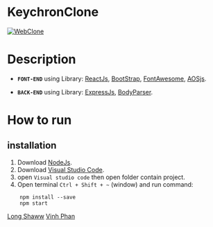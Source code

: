 # KeychronClone

[![WebClone](https://st.quantrimang.com/photos/image/2020/05/12/clone-la-gi-640.jpg)](https://keychron-clone.herokuapp.com/)

# Description 

- **`FONT-END`** using Library: [ReactJs](https://reactjs.org/), [BootStrap](https://getbootstrap.com/), [FontAwesome](https://fontawesome.com/), [AOSjs](https://michalsnik.github.io/aos/).

- **`BACK-END`** using Library: [ExpressJs](https://expressjs.com/), [BodyParser](https://www.npmjs.com/package/body-parser).

# How to run
## installation
 1. Download [NodeJs](https://nodejs.org/en/download/).
 2. Download [Visual Studio Code](https://code.visualstudio.com/download).
 3. open `Visual studio code` then open folder contain project.
 4. Open terminal `Ctrl + Shift + ~` (window) and run command:
 ```base
     npm install --save
     npm start
 ```

[Long Shaww](https://www.facebook.com/long.shaww/)
[Vinh Phan](https://www.facebook.com/id.24.10.2001.788)